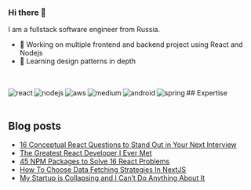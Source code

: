 ### Hi there 👋

I am a fullstack software engineer from Russia.
- 🔭 Working on multiple frontend and backend project using React and Nodejs
- 🌱 Learning design patterns in depth
<br>
<!-- ## Connect with me
[<img align="left" alt="linked-in" src="https://img.shields.io/badge/linkedin-%230077B5.svg?&style=for-the-badge&logo=linkedin&logoColor=white" />](https://www.linkedin.com/in/mohammad-faisal-2665b5134)
[<img align="left" alt="medium" src="https://img.shields.io/badge/medium-%2312100E.svg?&style=for-the-badge&logo=medium&logoColor=white" />](https://56faisal.medium.com/)
[<img align="left" alt="stack-overflow" src="https://img.shields.io/badge/stack%20overflow-FE7A16?logo=stack-overflow&logoColor=white&style=for-the-badge" />](https://stackoverflow.com/users/5379437/mohammad-faisal)
[<img align="left" alt="facebook" src="https://img.shields.io/badge/facebook-%231877F2.svg?&style=for-the-badge&logo=facebook&logoColor=white" />](https://www.facebook.com/56faisal/)
[<img align="left" alt="twitter" src="https://img.shields.io/badge/twitter-%231DA1F2.svg?&style=for-the-badge&logo=twitter&logoColor=white" />](https://twitter.com/Mohamma88766694)
<br> -->
<br>
## Expertise
<img align="left" alt="react" src="https://img.shields.io/badge/react%20-%2320232a.svg?&style=for-the-badge&logo=react&logoColor=%2361DAFB" />
<img align="left" alt="nodejs" src="https://img.shields.io/badge/node.js%20-%2343853D.svg?&style=for-the-badge&logo=node.js&logoColor=white" />
<img align="left" alt="aws" src="https://img.shields.io/badge/Amazon%20AWS-%23232F3E?logo=amazon-aws&logoColor=white&style=for-the-badge" />
<img align="left" alt="medium" src="https://img.shields.io/badge/postgres-%23316192.svg?&style=for-the-badge&logo=postgresql&logoColor=white" />
<img align="left" alt="android" src="https://img.shields.io/badge/Android-3DDC84?logo=android&logoColor=white&style=for-the-badge" />
<img align="left" alt="spring" src="https://img.shields.io/badge/spring%20-%236DB33F.svg?&style=for-the-badge&logo=spring&logoColor=white" />
<br>
<br>

## Blog posts
<!-- BLOG-POST-LIST:START -->
- [16 Conceptual React Questions to Stand Out in Your Next Interview](https://javascript.plainenglish.io/16-conceptual-react-questions-to-stand-out-in-your-next-interview-4b0e9c7f8186?source=rss-fe04a352a811------2)
- [The Greatest React Developer I Ever Met](https://javascript.plainenglish.io/the-greatest-react-developer-i-ever-met-1e58df22bb71?source=rss-fe04a352a811------2)
- [45 NPM Packages to Solve 16 React Problems](https://javascript.plainenglish.io/45-npm-packages-to-solve-16-react-problems-a9ab18946224?source=rss-fe04a352a811------2)
- [How To Choose Data Fetching Strategies In NextJS](https://betterprogramming.pub/how-to-choose-data-fetching-strategies-in-nextjs-dadabf45e562?source=rss-fe04a352a811------2)
- [My Startup is Collapsing and I Can’t Do Anything About It](https://javascript.plainenglish.io/my-startup-is-collapsing-and-i-cant-do-anything-about-it-fe270158ed0b?source=rss-fe04a352a811------2)
<!-- BLOG-POST-LIST:END --

<!--
**tddgit/tddgit** is a ✨ _special_ ✨ repository because its `README.md` (this file) appears on your GitHub profile.

Here are some ideas to get you started:

- 🔭 I’m currently working on ...
- 🌱 I’m currently learning ...
- 👯 I’m looking to collaborate on ...
- 🤔 I’m looking for help with ...
- 💬 Ask me about ...
- 📫 How to reach me: ...
- 😄 Pronouns: ...
- ⚡ Fun fact: ...
-->
